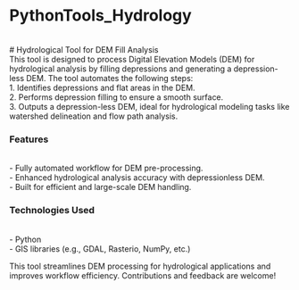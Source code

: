 # PythonTools_Hydrology
<br>
# Hydrological Tool for DEM Fill Analysis
<br>
This tool is designed to process Digital Elevation Models (DEM) for hydrological analysis by filling depressions and generating a depression-less DEM. The tool automates the following steps:
<br>
1. Identifies depressions and flat areas in the DEM. <br>
2. Performs depression filling to ensure a smooth surface.<br>
3. Outputs a depression-less DEM, ideal for hydrological modeling tasks like watershed delineation and flow path analysis.<br>

### Features
<br>
- Fully automated workflow for DEM pre-processing. <br>
- Enhanced hydrological analysis accuracy with depressionless DEM.<br>
- Built for efficient and large-scale DEM handling.<br>

### Technologies Used
<br>
- Python <br>
- GIS libraries (e.g., GDAL, Rasterio, NumPy, etc.) <br>

This tool streamlines DEM processing for hydrological applications and improves workflow efficiency. Contributions and feedback are welcome!
